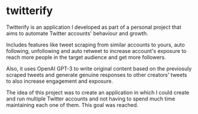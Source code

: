 # twitterify

Twitterify is an application I developed as part of a personal project that aims to automate Twitter accounts' behaviour and growth.

Includes features like tweet scraping from similar accounts to yours, auto following, unfollowing and auto retweet to increase account's exposure to reach more people in the target audience and get more followers.

Also, it uses OpenAI GPT-3 to write original content based on the previosuly scraped tweets and generate genuine responses to other creators' tweets to also increase engagement and exposure.

The idea of this project was to create an application in which I could create and run multiple Twitter accounts and not having to spend much time maintaining each one of them. This goal was reached.

